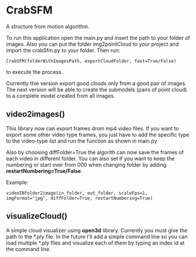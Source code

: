 # CrabSFM
A structure from motion algorithm.

To run this application open the main.py and insert the path to your folder of images. Also you can put the folder 
img2pointCloud to your project and import the crabSfm.py to your folder. Then run:

    CrabSFM(folderWithImagesPath, exportCloudFolder, fast=True/False)

to execute the process.

Currently thie version export good clouds only from a good pair of images. The next version will be able to create the 
submodels (pairs of point cloud) to a complete model created from all images.

## video2images()
This library now can export frames drom mp4 video files. If you want to export some other video type frames, you just have to 
add the specific type to the video-type list and run the function as shown in main.py

Also by choosing diffFolder=True the algorith can now save the frames of each video in different folder. You can also set if 
you want to keep the numbering or start over from 000 when changing folder by adding **restartNumbering=True/False**.

Example:
    
    videoINfolder2image(in_folder, out_folder, scaleFps=1, imgFormat="jpg", diffFolder=True, restartNumbering=True)
    
## visualizeCloud()
A simple cloud visualizer using **open3d** library. Currently you must give the path to the \*.ply file. In the future I'll 
add a simple command line so you can load multiple \*.ply files and visualize each of them by typing an index id at the 
command line. 
